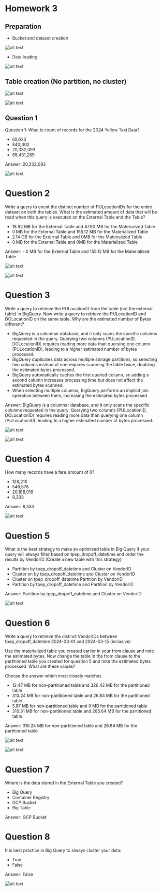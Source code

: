 # Homework 3

## Preparation

- Bucket and dataset creation

![alt text](image-2.png)

- Data loading

![alt text](image-3.png)

## Table creation (No partition, no cluster)

![alt text](image.png)

![alt text](image-1.png)

## Question 1

Question 1: What is count of records for the 2024 Yellow Taxi Data?

- 65,623
- 840,402
- 20,332,093
- 85,431,289

Answer: 20,332,093

![alt text](image-4.png)

# Question 2

Write a query to count the distinct number of PULocationIDs for the entire dataset on both the tables.
What is the estimated amount of data that will be read when this query is executed on the External Table and the Table?

- 18.82 MB for the External Table and 47.60 MB for the Materialized Table
- 0 MB for the External Table and 155.12 MB for the Materialized Table
- 2.14 GB for the External Table and 0MB for the Materialized Table
- 0 MB for the External Table and 0MB for the Materialized Table

Answer: - 0 MB for the External Table and 155.12 MB for the Materialized Table

![alt text](image-6.png)

![alt text](image-5.png)

# Question 3

Write a query to retrieve the PULocationID from the table (not the external table) in BigQuery. Now write a query to retrieve the PULocationID and DOLocationID on the same table. Why are the estimated number of Bytes different?

- BigQuery is a columnar database, and it only scans the specific columns requested in the query. Querying two columns (PULocationID, DOLocationID) requires reading more data than querying one column (PULocationID), leading to a higher estimated number of bytes processed.
- BigQuery duplicates data across multiple storage partitions, so selecting two columns instead of one requires scanning the table twice, doubling the estimated bytes processed.
- BigQuery automatically caches the first queried column, so adding a second column increases processing time but does not affect the estimated bytes scanned.
- When selecting multiple columns, BigQuery performs an implicit join operation between them, increasing the estimated bytes processed

Answer: BigQuery is a columnar database, and it only scans the specific columns requested in the query. Querying two columns (PULocationID, DOLocationID) requires reading more data than querying one column (PULocationID), leading to a higher estimated number of bytes processed.

![alt text](image-7.png)

![alt text](image-8.png)

# Question 4

How many records have a fare_amount of 0?

- 128,210
- 546,578
- 20,188,016
- 8,333

Answer: 8,333

![alt text](image-9.png)

# Question 5

What is the best strategy to make an optimized table in Big Query if your query will always filter based on tpep_dropoff_datetime and order the results by VendorID (Create a new table with this strategy)

- Partition by tpep_dropoff_datetime and Cluster on VendorID
- Cluster on by tpep_dropoff_datetime and Cluster on VendorID
- Cluster on tpep_dropoff_datetime Partition by VendorID
- Partition by tpep_dropoff_datetime and Partition by VendorID

Answer: Partition by tpep_dropoff_datetime and Cluster on VendorID

![alt text](image-10.png)

# Question 6

Write a query to retrieve the distinct VendorIDs between tpep_dropoff_datetime 2024-03-01 and 2024-03-15 (inclusive)

Use the materialized table you created earlier in your from clause and note the estimated bytes. Now change the table in the from clause to the partitioned table you created for question 5 and note the estimated bytes processed. What are these values?

Choose the answer which most closely matches.

- 12.47 MB for non-partitioned table and 326.42 MB for the partitioned table
- 310.24 MB for non-partitioned table and 26.84 MB for the partitioned table
- 5.87 MB for non-partitioned table and 0 MB for the partitioned table
- 310.31 MB for non-partitioned table and 285.64 MB for the partitioned table

Answer: 310.24 MB for non-partitioned table and 26.84 MB for the partitioned table

![alt text](image-11.png)


![alt text](image-12.png)

# Question 7 

Where is the data stored in the External Table you created?

- Big Query
- Container Registry
- GCP Bucket
- Big Table

Answer: GCP Bucket

# Question 8

It is best practice in Big Query to always cluster your data:

- True
- False

Answer: False

![alt text](image-13.png)